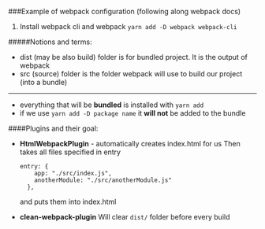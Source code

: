 ###Example of webpack configuration (following along webpack docs)

1. Install webpack cli and webpack
   `yarn add -D webpack webpack-cli`

#####Notions and terms:

- dist (may be also build) folder is for bundled project. It is the output of webpack
- src (source) folder is the folder webpack will use to build our project (into a bundle)

---

- everything that will be **bundled** is installed with `yarn add`
- if we use `yarn add -D package name` it **will not** be added to the bundle

####Plugins and their goal:

- **HtmlWebpackPlugin** - automatically creates index.html for us
  Then takes all files specified in entry

  ```
  entry: {
      app: "./src/index.js",
      anotherModule: "./src/anotherModule.js"
    },
  ```

  and puts them into index.html

- **clean-webpack-plugin**
  Will clear `dist/` folder before every build
